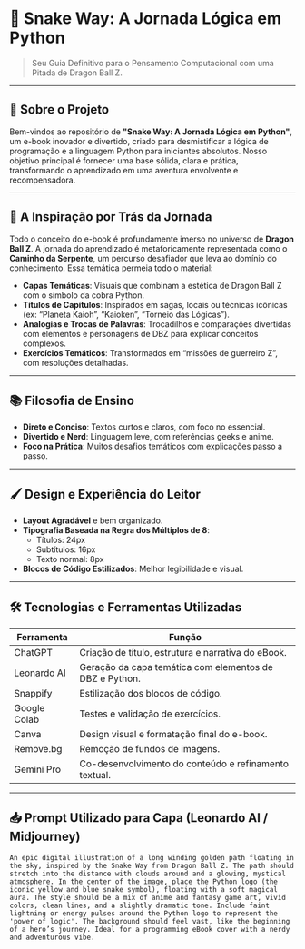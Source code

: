 # 🐍 Snake Way: A Jornada Lógica em Python

> Seu Guia Definitivo para o Pensamento Computacional com uma Pitada de Dragon Ball Z.

---

## 📘 Sobre o Projeto

Bem-vindos ao repositório de **"Snake Way: A Jornada Lógica em Python"**, um e-book inovador e divertido, criado para desmistificar a lógica de programação e a linguagem Python para iniciantes absolutos. Nosso objetivo principal é fornecer uma base sólida, clara e prática, transformando o aprendizado em uma aventura envolvente e recompensadora.

---

## 🐉 A Inspiração por Trás da Jornada

Todo o conceito do e-book é profundamente imerso no universo de **Dragon Ball Z**. A jornada do aprendizado é metaforicamente representada como o **Caminho da Serpente**, um percurso desafiador que leva ao domínio do conhecimento. Essa temática permeia todo o material:

- **Capas Temáticas**: Visuais que combinam a estética de Dragon Ball Z com o símbolo da cobra Python.
- **Títulos de Capítulos**: Inspirados em sagas, locais ou técnicas icônicas (ex: “Planeta Kaioh”, “Kaioken”, “Torneio das Lógicas”).
- **Analogias e Trocas de Palavras**: Trocadilhos e comparações divertidas com elementos e personagens de DBZ para explicar conceitos complexos.
- **Exercícios Temáticos**: Transformados em “missões de guerreiro Z”, com resoluções detalhadas.

---

## 📚 Filosofia de Ensino

- **Direto e Conciso**: Textos curtos e claros, com foco no essencial.
- **Divertido e Nerd**: Linguagem leve, com referências geeks e anime.
- **Foco na Prática**: Muitos desafios temáticos com explicações passo a passo.

---

## 🖌️ Design e Experiência do Leitor

- **Layout Agradável** e bem organizado.
- **Tipografia Baseada na Regra dos Múltiplos de 8**:
  - Títulos: 24px
  - Subtítulos: 16px
  - Texto normal: 8px
- **Blocos de Código Estilizados**: Melhor legibilidade e visual.

---

## 🛠️ Tecnologias e Ferramentas Utilizadas

| Ferramenta      | Função                                                   |
|-----------------|-----------------------------------------------------------|
| ChatGPT         | Criação de título, estrutura e narrativa do eBook.        |
| Leonardo AI     | Geração da capa temática com elementos de DBZ e Python.   |
| Snappify        | Estilização dos blocos de código.                         |
| Google Colab    | Testes e validação de exercícios.                         |
| Canva           | Design visual e formatação final do e-book.              |
| Remove.bg       | Remoção de fundos de imagens.                             |
| Gemini Pro      | Co-desenvolvimento do conteúdo e refinamento textual.     |

---

## 📥 Prompt Utilizado para Capa (Leonardo AI / Midjourney)

```text
An epic digital illustration of a long winding golden path floating in the sky, inspired by the Snake Way from Dragon Ball Z. The path should stretch into the distance with clouds around and a glowing, mystical atmosphere. In the center of the image, place the Python logo (the iconic yellow and blue snake symbol), floating with a soft magical aura. The style should be a mix of anime and fantasy game art, vivid colors, clean lines, and a slightly dramatic tone. Include faint lightning or energy pulses around the Python logo to represent the 'power of logic'. The background should feel vast, like the beginning of a hero’s journey. Ideal for a programming eBook cover with a nerdy and adventurous vibe.
